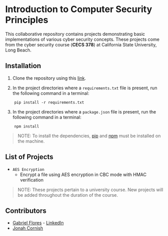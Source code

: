 # Introduction to Computer Security Principles

This collaborative repository contains projects demonstrating basic implementations of various cyber security concepts. These projects come from the cyber security course (__CECS 378__) at California State University, Long Beach.

## Installation

1. Clone the repository using this [link](https://github.com/beachcoder25/378PartnerRepo.git).

2. In the project directories where a `requirements.txt` file is present, run the following command in a terminal:
```
    pip install -r requirements.txt
```

3. In the project directories where a `package.json` file is present, run the following command in a terminal:
```
    npm install
```

> NOTE: To install the dependencies, [pip](https://pip.pypa.io/en/stable/installing/) and [npm](https://www.npmjs.com/get-npm) must be installed on the machine.

## List of Projects

* `AES Encryption`
    * Encrypt a file using AES encryption in CBC mode with HMAC verification

> NOTE: These projects pertain to a university course. New projects will be added throughout the duration of the course.

## Contributors

* [Gabriel Flores](https://github.com/rgabeflores) - [LinkedIn](https://www.linkedin.com/in/rgabrielflores/)
* [Jonah Cornish](https://github.com/beachcoder25)

